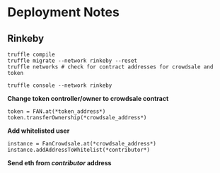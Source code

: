 # Deployment Notes

## Rinkeby

    truffle compile
    truffle migrate --network rinkeby --reset
    truffle networks # check for contract addresses for crowdsale and token
    
    truffle console --network rinkeby

**Change token controller/owner to crowdsale contract**

    token = FAN.at(*token_address*)
    token.transferOwnership(*crowdsale_address*)
    
**Add whitelisted user**

    instance = FanCrowdsale.at(*crowdsale_address*)
    instance.addAddressToWhitelist(*contributor*)
    
**Send eth from *contributor* address**